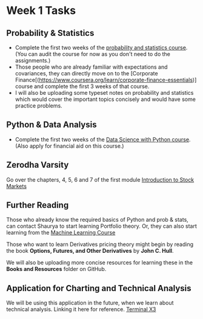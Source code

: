 # Week 1 Tasks

## Probability & Statistics
* Complete the first two weeks of the [probability and statistics course](https://www.coursera.org/learn/probability-theory-statistics). (You can audit the course for now as you don't need to do the assignments.)
* Those people who are already familiar with expectations and covariances, they can directly move on to the [Corporate Finance[(https://www.coursera.org/learn/corporate-finance-essentials)] course and complete the first 3 weeks of that course.
* I will also be uploading some typeset notes on probability and statistics which would cover the important topics concisely and would have some practice problems. 

## Python & Data Analysis
* Complete the first two weeks of the [Data Science with Python course](https://www.coursera.org/learn/python-data-analysis). (Also apply for financial aid on this course.)

## Zerodha Varsity
Go over the chapters, 4, 5, 6 and 7 of the first module [Introduction to Stock Markets](https://zerodha.com/varsity/module/introduction-to-stock-markets/)

## Further Reading
Those who already know the required basics of Python and prob & stats, can contact Shaurya to start learning Portfolio theory. Or, they can also start learning from the [Machine Learning Course](https://www.coursera.org/learn/machine-learning)

Those who want to learn Derivatives pricing theory might begin by reading the book **Options, Futures, and Other Derivatives** by **John C. Hull**. 

We will also be uploading more concise resources for learning these in the **Books and Resources** folder on GitHub.

## Application for Charting and Technical Analysis
We will be using this application in the future, when we learn about technical analysis. Linking it here for reference. 
[Terminal X3](https://www.edelweiss.in/tx3)